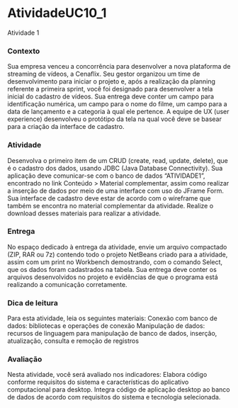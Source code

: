 # AtividadeUC10_1
Atividade 1
 
### Contexto
Sua empresa venceu a concorrência para desenvolver a nova plataforma de streaming de vídeos, a Cenaflix.
Seu gestor organizou um time de desenvolvimento para iniciar o projeto e, após a realização da planning referente a primeira sprint,
você foi designado para desenvolver a tela inicial do cadastro de vídeos. Sua entrega deve conter um campo para identificação numérica, um campo para o nome do filme,
um campo para a data de lançamento e a categoria à qual ele pertence.
A equipe de UX (user experience) desenvolveu o protótipo da tela na qual você deve se basear para a criação da interface de cadastro.
 
### Atividade
Desenvolva o primeiro item de um CRUD (create, read, update, delete), que é o cadastro dos dados, usando JDBC (Java Database Connectivity).
Sua aplicação deve comunicar-se com o banco de dados “ATIVIDADE1”, encontrado no link Conteúdo > Material complementar,
assim como realizar a inserção de dados por meio de uma interface com uso do JFrame Form. 
Sua interface de cadastro deve estar de acordo com o wireframe que também se encontra no material complementar da atividade. 
Realize o download desses materiais para realizar a atividade.
 
### Entrega
No espaço dedicado à entrega da atividade, envie um arquivo compactado (ZIP, RAR ou 7z) contendo todo o projeto NetBeans criado para a atividade,
assim com um print no Workbench demostrando, com o comando Select, que os dados foram cadastrados na tabela.
Sua entrega deve conter os arquivos desenvolvidos no projeto e evidências de que o programa está realizando a comunicação corretamente.
 
### Dica de leitura
Para esta atividade, leia os seguintes materiais:
Conexão com banco de dados: bibliotecas e operações de conexão
Manipulação de dados: recursos de linguagem para manipulação de banco de dados, inserção, atualização, consulta e remoção de registros
 
### Avaliação
Nesta atividade, você será avaliado nos indicadores:
Elabora código conforme requisitos do sistema e características do aplicativo computacional para desktop.
Integra código de aplicação desktop ao banco de dados de acordo com requisitos do sistema e tecnologia selecionada.
